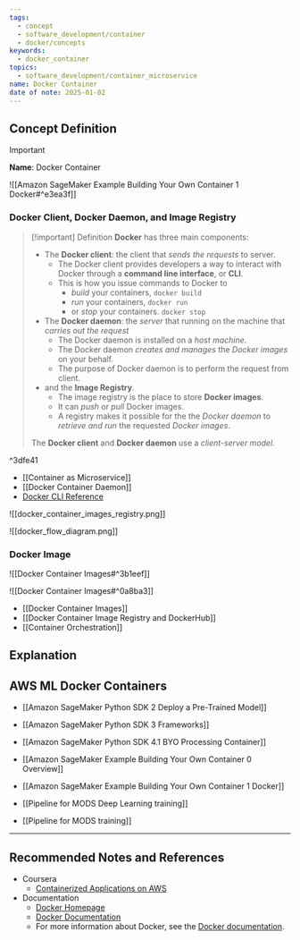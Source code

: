 ```yaml
---
tags:
  - concept
  - software_development/container
  - docker/concepts
keywords:
  - docker_container
topics:
  - software_development/container_microservice
name: Docker Container
date of note: 2025-01-02
---
```


## Concept Definition

>[!important]
>**Name**: Docker Container


![[Amazon SageMaker Example Building Your Own Container 1 Docker#^e3ea3f]]

### Docker Client, Docker Daemon, and Image Registry

>[!important] Definition
>**Docker** has three main components:
>- The **Docker client**: the client that *sends the requests* to server.
>	- The Docker client provides developers a way to interact with Docker through a **command line interface**, or **CLI**. 
>	- This is how you issue commands to Docker to 
>		- *build* your containers, `docker build`
>		- *run* your containers, `docker run`
>		- or *stop* your containers. `docker stop`
>- The **Docker daemon**: the *server* that running on the machine that *carries out the request*
>	- The Docker daemon is installed on a *host machine*.
>	- The Docker daemon *creates and manages* the *Docker images* on your behalf.
>	- The purpose of Docker daemon is to perform the request from client.
>- and the **Image Registry**.
>	- The image registry is the place to store **Docker images**.
>	- It can *push* or *pull* Docker images.
>	- A registry makes it possible for the the *Docker daemon* to *retrieve and run* the requested *Docker images*.
>
>The **Docker client** and **Docker daemon** use a *client-server model*.

^3dfe41

- [[Container as Microservice]]
- [[Docker Container Daemon]]
- [Docker CLI Reference](https://docs.docker.com/reference/cli/docker/)

![[docker_container_images_registry.png]]

![[docker_flow_diagram.png]]

### Docker Image

![[Docker Container Images#^3b1eef]]


![[Docker Container Images#^0a8ba3]]

- [[Docker Container Images]]
- [[Docker Container Image Registry and DockerHub]]
- [[Container Orchestration]]



## Explanation



## AWS ML Docker Containers

- [[Amazon SageMaker Python SDK 2 Deploy a Pre-Trained Model]]
- [[Amazon SageMaker Python SDK 3 Frameworks]]
- [[Amazon SageMaker Python SDK 4.1 BYO Processing Container]]
- [[Amazon SageMaker Example Building Your Own Container 0 Overview]]
- [[Amazon SageMaker Example Building Your Own Container 1 Docker]]

- [[Pipeline for MODS Deep Learning training]]
- [[Pipeline for MODS training]]




-----------
##  Recommended Notes and References


- Coursera
	- [Containerized Applications on AWS](https://www.coursera.org/learn/containerized-applications-on-aws/home/welcome)
- Documentation
	- [Docker Homepage](https://www.docker.com/)
	- [Docker Documentation](https://docs.docker.com/)
	- For more information about Docker, see the [Docker documentation](https://docs.docker.com/).